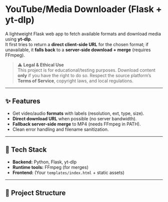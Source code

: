 # YouTube/Media Downloader (Flask + yt-dlp)

A lightweight Flask web app to fetch available formats and download media using **yt-dlp**.  
It first tries to return a **direct client-side URL** for the chosen format; if unavailable, it **falls back** to a **server-side download + merge** (requires FFmpeg).

> ⚠️ **Legal & Ethical Use**  
> This project is for educational/testing purposes. Download content **only** if you have the right to do so. Respect the source platform’s **Terms of Service**, copyright laws, and local regulations.

---

## ✨ Features
- Get video/audio **formats** with labels (resolution, ext, type, size).
- **Direct download URL** when possible (no server bandwidth).
- **Fallback server-side merge** to MP4 (needs FFmpeg in PATH).
- Clean error handling and filename sanitization.

---

## 🧱 Tech Stack
- **Backend:** Python, Flask, yt-dlp
- **Runtime tools:** FFmpeg (for merges)
- **Frontend:** (Your `templates/index.html` + static assets)

---

## 📂 Project Structure
